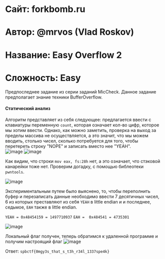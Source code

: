 
# Сайт: forkbomb.ru 
# Автор: @mrvos (Vlad Roskov) 
# Название: Easy Overflow 2
# Сложность: Easy


Предпоследнее задание из серии заданий MicCheck. Данное задание предполагает знание техники 
BufferOverflow.

#### Статический анализ

Алгоритм представляет из себя следующее: предлагается ввести с клавиатуры переменную `count`, которая 
означает кол-во цифр, которое мы хотим ввести. Однако, как можно заметить, проверка на выход за пределы 
массива не осуществляется, а это значит, что мы можем вводить, столько чисел, сколько потребуется для того, чтобы 
перетереть строку "NOPE" и записать вместо нее "YEAH". <br />
![image](https://github.com/user-attachments/assets/93c5dde7-119f-4ec3-a59f-e67be0475e8f)
![image](https://github.com/user-attachments/assets/a930f6a1-10af-4a1a-baff-292e9273a8d1)

Как видим, что строки `mov eax, fs:28h` нет, а это означает, что 
стэковой канарейки тоже нет. Проверим догадку, с помощью библеотеки `pwntools`. 

![image](https://github.com/user-attachments/assets/f9b88c09-1683-4faa-a095-e15d35928f53)

Экспериментальным путем было выяснено, то, чтобы переполнить буфер и перезаписать данные необходимо
ввести 7 десятичных чисел, 6 из которых преставляют из себя `YEAH` в little endian и и последнее,
седьмое, `EAH` также в little endian.

`YEAH = 0x48454159 = 1497710937`
`EAH =  0x484541 = 4735301`

![image](https://github.com/user-attachments/assets/8251428d-5db3-468c-8727-e85527297a26)

Локальный флаг получен, теперь обратимся к удаленной программе и получим настроящий флаг
![image](https://github.com/user-attachments/assets/f477d42c-d4fb-4520-8861-b695f2a70bb0)

Ответ: `spbctf{0mgy3s_that_s_t3h_r34l_1337spe4k}`

